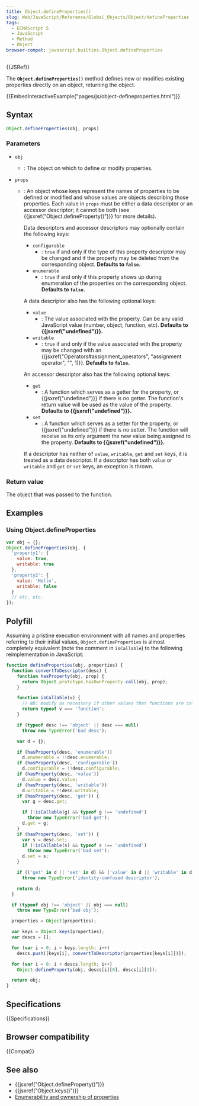 ```yaml
---
title: Object.defineProperties()
slug: Web/JavaScript/Reference/Global_Objects/Object/defineProperties
tags:
  - ECMAScript 5
  - JavaScript
  - Method
  - Object
browser-compat: javascript.builtins.Object.defineProperties
---
```

{{JSRef}}

The **`Object.defineProperties()`** method defines new or modifies existing
properties directly on an object, returning the object.

{{EmbedInteractiveExample("pages/js/object-defineproperties.html")}}

## Syntax

```js
Object.defineProperties(obj, props)
```

### Parameters

- `obj`
  - : The object on which to define or modify properties.
- `props`

  - : An object whose keys represent the names of properties to be defined or
    modified and whose values are objects describing those properties. Each
    value in `props` must be either a data descriptor or an accessor descriptor;
    it cannot be both (see {{jsxref("Object.defineProperty()")}} for
    more details).

    Data descriptors and accessor descriptors may optionally contain the
    following keys:

    - `configurable`
      - : `true` if and only if the type of this property descriptor may be
        changed and if the property may be deleted from the corresponding
        object. **Defaults to `false`.**
    - `enumerable`
      - : `true` if and only if this property shows up during enumeration of the
        properties on the corresponding object. **Defaults to `false`.**

    A data descriptor also has the following optional keys:

    - `value`
      - : The value associated with the property. Can be any valid JavaScript
        value (number, object, function, etc). **Defaults to
        {{jsxref("undefined")}}.**
    - `writable`
      - : `true` if and only if the value associated with the property may be
        changed with an
        {{jsxref("Operators#assignment_operators", "assignment operator",
        "", 1)}}.
        **Defaults to `false`.**

    An accessor descriptor also has the following optional keys:

    - `get`
      - : A function which serves as a getter for the property, or
        {{jsxref("undefined")}} if there is no getter. The function's
        return value will be used as the value of the property. **Defaults to
        {{jsxref("undefined")}}.**
    - `set`
      - : A function which serves as a setter for the property, or
        {{jsxref("undefined")}} if there is no setter. The function
        will receive as its only argument the new value being assigned to the
        property. **Defaults to {{jsxref("undefined")}}.**

    If a descriptor has neither of `value`, `writable`, `get` and `set` keys, it
    is treated as a data descriptor. If a descriptor has both `value` or
    `writable` and `get` or `set` keys, an exception is thrown.

### Return value

The object that was passed to the function.

## Examples

### Using Object.defineProperties

```js
var obj = {};
Object.defineProperties(obj, {
  'property1': {
    value: true,
    writable: true
  },
  'property2': {
    value: 'Hello',
    writable: false
  }
  // etc. etc.
});
```

## Polyfill

Assuming a pristine execution environment with all names and properties
referring to their initial values, `Object.defineProperties` is almost
completely equivalent (note the comment in `isCallable`) to the following
reimplementation in JavaScript:

```js
function defineProperties(obj, properties) {
  function convertToDescriptor(desc) {
    function hasProperty(obj, prop) {
      return Object.prototype.hasOwnProperty.call(obj, prop);
    }

    function isCallable(v) {
      // NB: modify as necessary if other values than functions are callable.
      return typeof v === 'function';
    }

    if (typeof desc !== 'object' || desc === null)
      throw new TypeError('bad desc');

    var d = {};

    if (hasProperty(desc, 'enumerable'))
      d.enumerable = !!desc.enumerable;
    if (hasProperty(desc, 'configurable'))
      d.configurable = !!desc.configurable;
    if (hasProperty(desc, 'value'))
      d.value = desc.value;
    if (hasProperty(desc, 'writable'))
      d.writable = !!desc.writable;
    if (hasProperty(desc, 'get')) {
      var g = desc.get;

      if (!isCallable(g) && typeof g !== 'undefined')
        throw new TypeError('bad get');
      d.get = g;
    }
    if (hasProperty(desc, 'set')) {
      var s = desc.set;
      if (!isCallable(s) && typeof s !== 'undefined')
        throw new TypeError('bad set');
      d.set = s;
    }

    if (('get' in d || 'set' in d) && ('value' in d || 'writable' in d))
      throw new TypeError('identity-confused descriptor');

    return d;
  }

  if (typeof obj !== 'object' || obj === null)
    throw new TypeError('bad obj');

  properties = Object(properties);

  var keys = Object.keys(properties);
  var descs = [];

  for (var i = 0; i < keys.length; i++)
    descs.push([keys[i], convertToDescriptor(properties[keys[i]])]);

  for (var i = 0; i < descs.length; i++)
    Object.defineProperty(obj, descs[i][0], descs[i][1]);

  return obj;
}
```

## Specifications

{{Specifications}}

## Browser compatibility

{{Compat}}

## See also

- {{jsxref("Object.defineProperty()")}}
- {{jsxref("Object.keys()")}}
- [Enumerability and ownership of properties](/en-US/docs/Web/JavaScript/Enumerability_and_ownership_of_properties)

